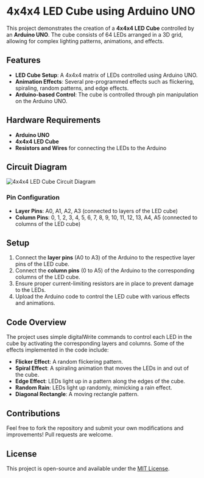 # 4x4x4 LED Cube using Arduino UNO

This project demonstrates the creation of a **4x4x4 LED Cube** controlled by an **Arduino UNO**. The cube consists of 64 LEDs arranged in a 3D grid, allowing for complex lighting patterns, animations, and effects.

## Features

- **LED Cube Setup**: A 4x4x4 matrix of LEDs controlled using Arduino UNO.
- **Animation Effects**: Several pre-programmed effects such as flickering, spiraling, random patterns, and edge effects.
- **Arduino-based Control**: The cube is controlled through pin manipulation on the Arduino UNO.

## Hardware Requirements

- **Arduino UNO**
- **4x4x4 LED Cube**
- **Resistors and Wires** for connecting the LEDs to the Arduino

## Circuit Diagram

![4x4x4 LED Cube Circuit Diagram](link_to_your_image)

### Pin Configuration

- **Layer Pins**: A0, A1, A2, A3 (connected to layers of the LED cube)
- **Column Pins**: 0, 1, 2, 3, 4, 5, 6, 7, 8, 9, 10, 11, 12, 13, A4, A5 (connected to columns of the LED cube)

## Setup

1. Connect the **layer pins** (A0 to A3) of the Arduino to the respective layer pins of the LED cube.
2. Connect the **column pins** (0 to A5) of the Arduino to the corresponding columns of the LED cube.
3. Ensure proper current-limiting resistors are in place to prevent damage to the LEDs.
4. Upload the Arduino code to control the LED cube with various effects and animations.

## Code Overview

The project uses simple digitalWrite commands to control each LED in the cube by activating the corresponding layers and columns. Some of the effects implemented in the code include:

- **Flicker Effect**: A random flickering pattern.
- **Spiral Effect**: A spiraling animation that moves the LEDs in and out of the cube.
- **Edge Effect**: LEDs light up in a pattern along the edges of the cube.
- **Random Rain**: LEDs light up randomly, mimicking a rain effect.
- **Diagonal Rectangle**: A moving rectangle pattern.

## Contributions

Feel free to fork the repository and submit your own modifications and improvements! Pull requests are welcome.

## License

This project is open-source and available under the [MIT License](LICENSE).
